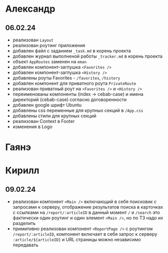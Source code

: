 # Александр

## 06.02.24

- реализован `Layout`
- реализован роутинг приложения
- добавлен файл с заданием `_task.md` в корень проекта
- добавлен журнал выполненой работы `_tracker.md` в корень проекта
- объект `AppRoutes` заменен на `eman`
- добавлен компонент-заглушка `<Favorites />`
- добавлен компонент-заглушка `<History />`
- добавлены роуты Favorites - `/favorites`, `/history`
- добавлен компонент для приватного роута `PrivateRoute`
- реализован приватный роут на `<Favorites />` и `<History />`
- переименованы компоненты (index -> cebab-case) и имена директорий (cebab-case) согласно договоренности
- добавлен google шрифт Ubuntu
- добавлены css переменные для крупных секций в `/App.css`
- добавлены стили для крупных секций
- реализован Context в Footer
- изменения в Logo

# Гаянэ

# Кирилл

## 09.02.24

- реализован компонент `<Main />` включающий в себя поисковик с запросами к серверу, 
отображение результатов поиска в карточках с ссылками на `/report/:articleID`
в данный момент `/` и `/search` это фактически один роутинг и один элемент `<Main />`, но по ТЗ надо их разделить
- примитивно реализован компонент `<ReportPage />` с роутингом `/report/:articleID`, компонент включает в себя запрос к серверу `:article/${articleID}` и URL страницы можно независимо передавать